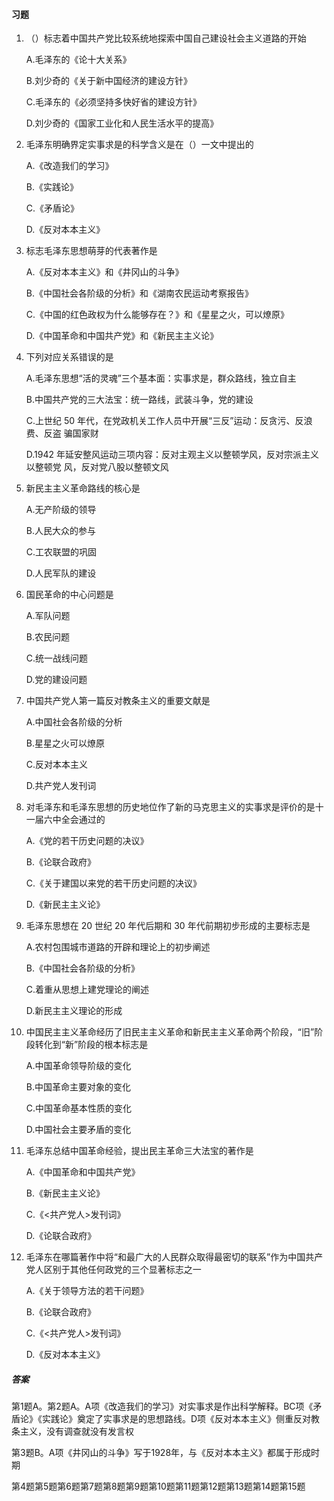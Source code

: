#### 习题

1. （）标志着中国共产党比较系统地探索中国自己建设社会主义道路的开始

   A.毛泽东的《论十大关系》

   B.刘少奇的《关于新中国经济的建设方针》

   C.毛泽东的《必须坚持多快好省的建设方针》

   D.刘少奇的《国家工业化和人民生活水平的提高》

2. 毛泽东明确界定实事求是的科学含义是在（）一文中提出的

   A.《改造我们的学习》

   B.《实践论》

   C.《矛盾论》

   D.《反对本本主义》

3. 标志毛泽东思想萌芽的代表著作是

   A.《反对本本主义》和《井冈山的斗争》

   B.《中国社会各阶级的分析》和《湖南农民运动考察报告》

   C.《中国的红色政权为什么能够存在？》和《星星之火，可以燎原》

   D.《中国革命和中国共产党》和《新民主主义论》

4. 下列对应关系错误的是

   A.毛泽东思想“活的灵魂”三个基本面：实事求是，群众路线，独立自主

   B.中国共产党的三大法宝：统一路线，武装斗争，党的建设

   C.上世纪 50 年代，在党政机关工作人员中开展“三反”运动：反贪污、反浪费、反盗 骗国家财

   D.1942 年延安整风运动三项内容：反对主观主义以整顿学风，反对宗派主义以整顿党 风，反对党八股以整顿文风

5. 新民主主义革命路线的核心是

   A.无产阶级的领导

   B.人民大众的参与

   C.工农联盟的巩固

   D.人民军队的建设

6. 国民革命的中心问题是

   A.军队问题

   B.农民问题

   C.统一战线问题

   D.党的建设问题

7. 中国共产党人第一篇反对教条主义的重要文献是

   A.中国社会各阶级的分析

   B.星星之火可以燎原

   C.反对本本主义

   D.共产党人发刊词

8. 对毛泽东和毛泽东思想的历史地位作了新的马克思主义的实事求是评价的是十一届六中全会通过的

   A.《党的若干历史问题的决议》

   B.《论联合政府》

   C.《关于建国以来党的若干历史问题的决议》

   D.《新民主主义论》

9. 毛泽东思想在 20 世纪 20 年代后期和 30 年代前期初步形成的主要标志是

   A.农村包围城市道路的开辟和理论上的初步阐述

   B.《中国社会各阶级的分析》

   C.着重从思想上建党理论的阐述

   D.新民主主义理论的形成

10. 中国民主主义革命经历了旧民主主义革命和新民主主义革命两个阶段，“旧”阶段转化到“新”阶段的根本标志是

    A.中国革命领导阶级的变化

    B.中国革命主要对象的变化

    C.中国革命基本性质的变化

    D.中国社会主要矛盾的变化

11. 毛泽东总结中国革命经验，提出民主革命三大法宝的著作是

    A.《中国革命和中国共产党》

    B.《新民主主义论》

    C.《<共产党人>发刊词》

    D.《论联合政府》

12. 毛泽东在哪篇著作中将“和最广大的人民群众取得最密切的联系”作为中国共产党人区别于其他任何政党的三个显著标志之一

    A.《关于领导方法的若干问题》

    B.《论联合政府》

    C.《<共产党人>发刊词》

    D.《反对本本主义》

##### 答案

第1题A。第2题A。A项《改造我们的学习》对实事求是作出科学解释。BC项《矛盾论》《实践论》奠定了实事求是的思想路线。D项《反对本本主义》侧重反对教条主义，没有调查就没有发言权

第3题B。A项《井冈山的斗争》写于1928年，与《反对本本主义》都属于形成时期

第4题第5题第6题第7题第8题第9题第10题第11题第12题第13题第14题第15题